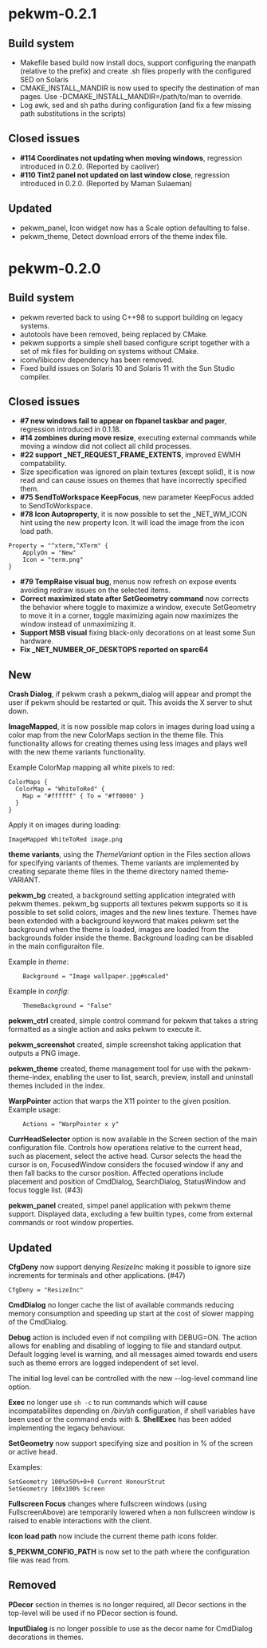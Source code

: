 pekwm-0.2.1
===========

Build system
------------

* Makefile based build now install docs, support configuring the
  manpath (relative to the prefix) and create .sh files properly with
  the configured SED on Solaris
* CMAKE_INSTALL_MANDIR is now used to specify the destination of
  man pages. Use -DCMAKE_INSTALL_MANDIR=/path/to/man to override.
* Log awk, sed and sh paths during configuration (and fix a few missing
  path substitutions in the scripts)

Closed issues
-------------

* **#114 Coordinates not updating when moving windows**,
  regression introduced in 0.2.0. (Reported by caoliver)
* **#110 Tint2 panel not updated on last window close**,
  regression introduced in 0.2.0. (Reported by Maman Sulaeman)

Updated
-------

* pekwm_panel, Icon widget now has a Scale option defaulting to false.
* pekwm_theme, Detect download errors of the theme index file.

pekwm-0.2.0
===========

Build system
------------

* pekwm reverted back to using C++98 to support building on legacy
  systems.
* autotools have been removed, being replaced by CMake.
* pekwm supports a simple shell based configure script together with a
  set of mk files for building on systems without CMake.
* iconv/libiconv dependency has been removed.
* Fixed build issues on Solaris 10 and Solaris 11 with the Sun Studio
  compiler.

Closed issues
-------------

* **#7 new windows fail to appear on fbpanel taskbar and pager**,
  regression introduced in 0.1.18.
* **#14 zombines during move resize**, executing external commands
  while moving a window did not collect all child processes.
* **#22 support _NET_REQUEST_FRAME_EXTENTS**, improved EWMH compatability.
* Size specification was ignored on plain textures (except solid),
  it is now read and can cause issues on themes that have incorrectly
  specified them.
* **#75 SendToWorkspace KeepFocus**, new parameter KeepFocus added to
  SendToWorkspace.
* **#78 Icon Autoproperty**, it is now possible to set the _NET_WM_ICON
  hint using the new property Icon. It will load the image from the icon
  load path.

```
Property = "^xterm,^XTerm" {
    ApplyOn = "New"
    Icon = "term.png"
}
```
* **#79 TempRaise visual bug**, menus now refresh on expose events
  avoiding redraw issues on the selected items.
* **Correct maximized state after SetGeometry command** now corrects
  the behavior where toggle to maximize a window, execute SetGeometry
  to move it in a corner, toggle maximizing again now maximizes the
  window instead of unmaximizing it.
* **Support MSB visual** fixing black-only decorations on at least
  some Sun hardware.
* **Fix _NET_NUMBER_OF_DESKTOPS reported on sparc64**

New
---

**Crash Dialog**, if pekwm crash a pekwm_dialog will appear and prompt
the user if pekwm should be restarted or quit. This avoids the X
server to shut down.

**ImageMapped**, it is now possible map colors in images during load
using a color map from the new ColorMaps section in the theme
file. This functionality allows for creating themes using less images
and plays well with the new theme variants functionality.

Example ColorMap mapping all white pixels to red:

```
ColorMaps {
  ColorMap = "WhiteToRed" {
    Map = "#ffffff" { To = "#ff0000" }
  }
}
```

Apply it on images during loading:

```
ImageMapped WhiteToRed image.png
```

**theme variants**, using the _ThemeVariant_ option in the Files
section allows for specifying variants of themes. Theme variants are
implemented by creating separate theme files in the theme directory
named theme-VARIANT.

**pekwm_bg** created, a background setting application integrated with
pekwm themes. pekwm_bg supports all textures pekwm supports so it is
possible to set solid colors, images and the new lines texture. Themes
have been extended with a background keyword that makes pekwm set the
background when the theme is loaded, images are loaded from the
backgrounds folder inside the theme. Background loading can be
disabled in the main configuraiton file.

Example in _theme_:

```
    Background = "Image wallpaper.jpg#scaled"
```

Example in _config_:

```
    ThemeBackground = "False"
```

**pekwm_ctrl** created, simple control command for pekwm that takes
a string formatted as a single action and asks pekwm to execute it.

**pekwm_screenshot** created, simple screenshot taking application
that outputs a PNG image.

**pekwm_theme** created, theme management tool for use with the
pekwm-theme-index, enabling the user to list, search, preview,
install and uninstall themes included in the index.

**WarpPointer** action that warps the X11 pointer to the given
position. Example usage:

```
    Actions = "WarpPointer x y"
```

**CurrHeadSelector** option is now available in the Screen section of
the main configuration file. Controls how operations relative to the
current head, such as placement, select the active head. Cursor
selects the head the cursor is on, FocusedWindow considers the focused
window if any and then fall backs to the cursor position. Affected
operations include placement and position of CmdDialog, SearchDialog,
StatusWindow and focus toggle list. (#43)

**pekwm_panel** created, simpel panel application with pekwm theme
support. Displayed data, excluding a few builtin types, come from
external commands or root window properties.

Updated
-------

**CfgDeny** now support denying _ResizeInc_ making it possible to
ignore size increments for terminals and other applications. (#47)

```
CfgDeny = "ResizeInc"
```

**CmdDialog** no longer cache the list of available commands reducing
memory consumption and speeding up start at the cost of slower mapping
of the CmdDialog.

**Debug** action is included even if not compiling with DEBUG=ON. The
action allows for enabling and disabling of logging to file and
standard output. Default logging level is warning, and all messages
aimed towards end users such as theme errors are logged independent of
set level.

The initial log level can be controlled with the new --log-level
command line option.

**Exec** no longer use ``sh -c`` to run commands which will cause
incompatabilites depending on _/bin/sh_ configuration, if shell
variables have been used or the command ends with &. **ShellExec** has
been added implementing the legacy behaviour.

**SetGeometry** now support specifying size and position in % of the
screen or active head.

Examples:

```
SetGeometry 100%x50%+0+0 Current HonourStrut
SetGeometry 100x100% Screen
```

**Fullscreen Focus** changes where fullscreen windows (using
FullscreenAbove) are temporarily lowered when a non fullscreen window
is raised to enable interactions with the client.

**Icon load path** now include the current theme path icons folder.

**$_PEKWM_CONFIG_PATH** is now set to the path where the configuration
file was read from.

Removed
-------

**PDecor** section in themes is no longer required, all Decor sections
in the top-level will be used if no PDecor section is found.

**InputDialog** is no longer possible to use as the decor name for
CmdDialog decorations in themes.
